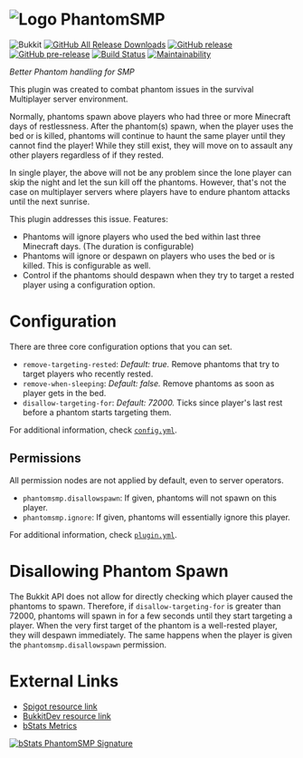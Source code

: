 # ![Logo](https://www.spigotmc.org/data/resource_icons/59/59721.jpg) PhantomSMP
![Bukkit](https://img.shields.io/badge/bukkit-1.13%20--%201.14-blue.svg)
[![GitHub All Release Downloads](https://img.shields.io/github/downloads/SimonOrJ/PhantomSMP/total.svg?label=github%20downloads)](https://github.com/SimonOrJ/PhantomSMP/releases)
[![GitHub release](https://img.shields.io/github/release/SimonOrJ/PhantomSMP.svg)](https://github.com/SimonOrJ/PhantomSMP/releases/latest)
[![GitHub pre-release](https://img.shields.io/github/release-pre/SimonOrJ/PhantomSMP.svg?label=pre-release)](https://github.com/SimonOrJ/PhantomSMP/releases)
[![Build Status](https://travis-ci.org/SimonOrJ/PhantomSMP.svg?branch=master)](https://travis-ci.org/SimonOrJ/PhantomSMP) [![Maintainability](https://api.codeclimate.com/v1/badges/ec57a5bdcfdb28f9d5cb/maintainability)](https://codeclimate.com/github/SimonOrJ/PhantomSMP/maintainability)

*Better Phantom handling for SMP*

This plugin was created to combat phantom issues in the survival Multiplayer
server environment.

Normally, phantoms spawn above players who had three or more Minecraft days of
restlessness. After the phantom(s) spawn, when the player uses the bed or is
killed, phantoms will continue to haunt the same player until they cannot find
the player!  While they still exist, they will move on to assault any other
players regardless of if they rested.

In single player, the above will not be any problem since the lone player can
skip the night and let the sun kill off the phantoms. However, that's not the
case on multiplayer servers where players have to endure phantom attacks until
the next sunrise.

This plugin addresses this issue. Features:

* Phantoms will ignore players who used the bed within last three Minecraft
  days. (The duration is configurable)
* Phantoms will ignore or despawn on players who uses the bed or is killed.
  This is configurable as well.
* Control if the phantoms should despawn when they try to target a rested
  player using a configuration option.

# Configuration

There are three core configuration options that you can set.

* `remove-targeting-rested`: *Default: true.* Remove phantoms that try to
  target players who recently rested.
* `remove-when-sleeping`: *Default: false.* Remove phantoms as soon as player
  gets in the bed.
* `disallow-targeting-for`: *Default: 72000.* Ticks since player's last rest
  before a phantom starts targeting them. 

For additional information, check [`config.yml`](src/main/resources/config.yml).

## Permissions

All permission nodes are not applied by default, even to server operators.

* `phantomsmp.disallowspawn`: If given, phantoms will not spawn on this player.
* `phantomsmp.ignore`: If given, phantoms will essentially ignore this player.

For additional information, check [`plugin.yml`](src/main/resources/plugin.yml).

# Disallowing Phantom Spawn

The Bukkit API does not allow for directly checking which player caused the
phantoms to spawn.  Therefore, if `disallow-targeting-for` is greater than
72000, phantoms will spawn in for a few seconds until they start targeting a
player.  When the very first target of the phantom is a well-rested player,
they will despawn immediately.  The same happens when the player is given the
`phantomsmp.disallowspawn` permission.

# External Links

* [Spigot resource link](https://www.spigotmc.org/resources/phantomsmp.59721/)
* [BukkitDev resource link](https://dev.bukkit.org/projects/phantomsmp)
* [bStats Metrics](https://bstats.org/plugin/bukkit/PhantomSMP/)

[![bStats PhantomSMP Signature](https://bstats.org/signatures/bukkit/PhantomSMP.svg)](https://bstats.org/plugin/bukkit/PhantomSMP/)
